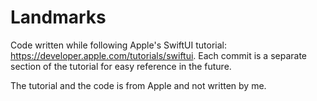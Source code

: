 # Landmarks

Code written while following Apple's SwiftUI tutorial: https://developer.apple.com/tutorials/swiftui. Each commit is a separate section of the tutorial for easy reference in the future.

The tutorial and the code is from Apple and not written by me.
